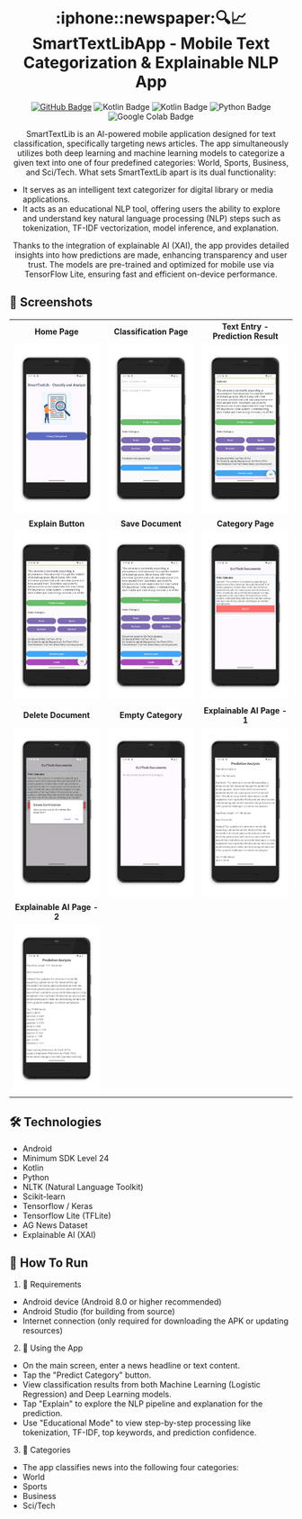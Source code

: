 <h1 align="center">:iphone::newspaper:🔍📈SmartTextLibApp - Mobile Text Categorization & Explainable NLP App</h1>

<p align="center">
  <a href="https://github.com/omerfaruksekmen"><img src="https://img.shields.io/badge/GitHub-omerfaruksekmen-4c00e6?style=for-the-badge&logo=github&logoColor=white" alt="GitHub Badge"></a>
  <img src="https://img.shields.io/badge/API-24%2B-green?style=for-the-badge" alt="Kotlin Badge">
  <img src="https://img.shields.io/badge/KOTLIN-blue?style=for-the-badge&logo=kotlin&logoColor=purple&labelColor=orange" alt="Kotlin Badge">
  <img src="https://img.shields.io/badge/python-3670A0?style=for-the-badge&logo=python&logoColor=ffdd54" alt="Python Badge">
  <img src="https://img.shields.io/badge/google_colab-F9AB00?style=for-the-badge&logo=google-colab&logoColor=white" alt="Google Colab Badge">
</p>

<p align="center">
  SmartTextLib is an AI-powered mobile application designed for text classification, specifically targeting news articles. 
  The app simultaneously utilizes both deep learning and machine learning models to categorize a given text into one of four predefined categories: World, Sports, Business, and Sci/Tech.
  What sets SmartTextLib apart is its dual functionality:
</p>

- It serves as an intelligent text categorizer for digital library or media applications.
- It acts as an educational NLP tool, offering users the ability to explore and understand key natural language processing (NLP) steps such as tokenization, TF-IDF vectorization, model inference, and explanation.

<p align="center">
  Thanks to the integration of explainable AI (XAI), the app provides detailed insights into how predictions are made, enhancing transparency and user trust. 
  The models are pre-trained and optimized for mobile use via TensorFlow Lite, ensuring fast and efficient on-device performance.
</p>

## :camera_flash: Screenshots

<table style="width: 100%; table-layout: fixed;">
  <tr>
    <th style="text-align: center; border: none;">Home Page</th>
    <th style="text-align: center; border: none;">Classification Page</th>
    <th style="text-align: center; border: none;">Text Entry - Prediction Result</th>
  </tr>
  <tr>
    <td style="height: 300px; width: 33.33%; text-align: center; border: none;">
      <img src="screenshots/1.png" style="width: 100%; height: 100%; object-fit: cover;" />
    </td>
    <td style="height: 300px; width: 33.33%; text-align: center; border: none;">
      <img src="screenshots/2.png" style="width: 100%; height: 100%; object-fit: cover;" />
    </td>
    <td style="height: 300px; width: 33.33%; text-align: center; border: none;">
      <img src="screenshots/3.png" style="width: 100%; height: 100%; object-fit: cover;" />
    </td>
  </tr>
  <tr>
    <th style="text-align: center; border: none;">Explain Button</th>
    <th style="text-align: center; border: none;">Save Document</th>
    <th style="text-align: center; border: none;">Category Page</th>
  </tr>
  <tr>
    <td style="height: 300px; width: 33.33%; text-align: center; border: none;">
      <img src="screenshots/4.png" style="width: 100%; height: 100%; object-fit: cover;" />
    </td>
    <td style="height: 300px; width: 33.33%; text-align: center; border: none;">
      <img src="screenshots/5.png" style="width: 100%; height: 100%; object-fit: cover;" />
    </td>
    <td style="height: 300px; width: 33.33%; text-align: center; border: none;">
      <img src="screenshots/6.png" style="width: 100%; height: 100%; object-fit: cover;" />
    </td>
  </tr>
  <tr>
    <th style="text-align: center; border: none;">Delete Document</th>
    <th style="text-align: center; border: none;">Empty Category</th>
    <th style="text-align: center; border: none;">Explainable AI Page - 1</th>
  </tr>
  <tr>
    <td style="height: 300px; width: 33.33%; text-align: center; border: none;">
      <img src="screenshots/7.png" style="width: 100%; height: 100%; object-fit: cover;" />
    </td>
    <td style="height: 300px; width: 33.33%; text-align: center; border: none;">
      <img src="screenshots/8.png" style="width: 100%; height: 100%; object-fit: cover;" />
    </td>
    <td style="height: 300px; width: 33.33%; text-align: center; border: none;">
      <img src="screenshots/9.png" style="width: 100%; height: 100%; object-fit: cover;" />
    </td>
  </tr>
  <tr>
    <th style="text-align: center; border: none;">Explainable AI Page - 2</th>
  </tr>
  <tr>
    <td style="height: 300px; width: 33.33%; text-align: center; border: none;">
      <img src="screenshots/10.png" style="width: 100%; height: 100%; object-fit: cover;" />
    </td>
  </tr>
</table>

## :hammer_and_wrench: Technologies
- Android
- Minimum SDK Level 24
- Kotlin
- Python
- NLTK (Natural Language Toolkit)
- Scikit-learn
- Tensorflow / Keras
- Tensorflow Lite (TFLite)
- AG News Dataset
- Explainable AI (XAI)

## 🚀 How To Run 

1. 📱 Requirements
- Android device (Android 8.0 or higher recommended)
- Android Studio (for building from source)
- Internet connection (only required for downloading the APK or updating resources)
2. 🧠 Using the App
- On the main screen, enter a news headline or text content.
- Tap the "Predict Category" button.
- View classification results from both Machine Learning (Logistic Regression) and Deep Learning models.
- Tap "Explain" to explore the NLP pipeline and explanation for the prediction.
- Use "Educational Mode" to view step-by-step processing like tokenization, TF-IDF, top keywords, and prediction confidence.
3. 🎯 Categories
- The app classifies news into the following four categories:
- World
- Sports
- Business
- Sci/Tech

